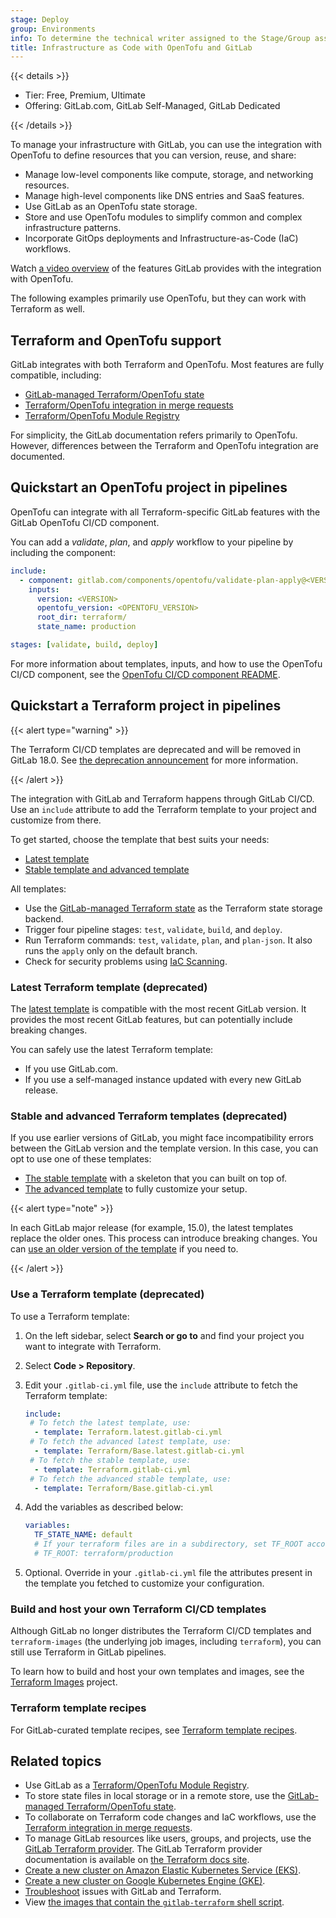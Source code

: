 ```yaml
---
stage: Deploy
group: Environments
info: To determine the technical writer assigned to the Stage/Group associated with this page, see https://handbook.gitlab.com/handbook/product/ux/technical-writing/#assignments
title: Infrastructure as Code with OpenTofu and GitLab
---
```


{{< details >}}

- Tier: Free, Premium, Ultimate
- Offering: GitLab.com, GitLab Self-Managed, GitLab Dedicated

{{< /details >}}

To manage your infrastructure with GitLab, you can use the integration with OpenTofu to define resources that you can version, reuse, and share:

- Manage low-level components like compute, storage, and networking resources.
- Manage high-level components like DNS entries and SaaS features.
- Use GitLab as an OpenTofu state storage.
- Store and use OpenTofu modules to simplify common and complex infrastructure patterns.
- Incorporate GitOps deployments and Infrastructure-as-Code (IaC) workflows.

<i class="fa fa-youtube-play youtube" aria-hidden="true"></i> Watch [a video overview](https://www.youtube.com/watch?v=iGXjUrkkzDI) of the features GitLab provides with the integration with OpenTofu.

The following examples primarily use OpenTofu, but they can work with Terraform as well.

## Terraform and OpenTofu support

GitLab integrates with both Terraform and OpenTofu.
Most features are fully compatible, including:

- [GitLab-managed Terraform/OpenTofu state](terraform_state.md)
- [Terraform/OpenTofu integration in merge requests](mr_integration.md)
- [Terraform/OpenTofu Module Registry](../../packages/terraform_module_registry/_index.md)

For simplicity, the GitLab documentation refers primarily to OpenTofu.
However, differences between the Terraform and OpenTofu integration
are documented.

## Quickstart an OpenTofu project in pipelines

OpenTofu can integrate with all Terraform-specific GitLab features with the
GitLab OpenTofu CI/CD component.

You can add a *validate*, *plan*, and *apply* workflow to your pipeline by including the component:

```yaml
include:
  - component: gitlab.com/components/opentofu/validate-plan-apply@<VERSION>
    inputs:
      version: <VERSION>
      opentofu_version: <OPENTOFU_VERSION>
      root_dir: terraform/
      state_name: production

stages: [validate, build, deploy]
```

For more information about templates, inputs, and how to use the OpenTofu CI/CD component, see the [OpenTofu CI/CD component README](https://gitlab.com/components/opentofu).

## Quickstart a Terraform project in pipelines

{{< alert type="warning" >}}

The Terraform CI/CD templates are deprecated and will be removed in GitLab 18.0.
See [the deprecation announcement](../../../update/deprecations.md#deprecate-terraform-cicd-templates) for more information.

{{< /alert >}}

The integration with GitLab and Terraform happens through GitLab CI/CD.
Use an `include` attribute to add the Terraform template to your project and
customize from there.

To get started, choose the template that best suits your needs:

- [Latest template](#latest-terraform-template-deprecated)
- [Stable template and advanced template](#stable-and-advanced-terraform-templates-deprecated)

All templates:

- Use the [GitLab-managed Terraform state](terraform_state.md) as the Terraform state storage backend.
- Trigger four pipeline stages: `test`, `validate`, `build`, and `deploy`.
- Run Terraform commands: `test`, `validate`, `plan`, and `plan-json`. It also runs the `apply` only on the default branch.
- Check for security problems using [IaC Scanning](../../application_security/iac_scanning/_index.md).

### Latest Terraform template (deprecated)

The [latest template](https://gitlab.com/gitlab-org/gitlab/-/blob/master/lib/gitlab/ci/templates/Terraform.latest.gitlab-ci.yml)
is compatible with the most recent GitLab version. It provides the most recent
GitLab features, but can potentially include breaking changes.

You can safely use the latest Terraform template:

- If you use GitLab.com.
- If you use a self-managed instance updated with every new GitLab release.

### Stable and advanced Terraform templates (deprecated)

If you use earlier versions of GitLab, you might face incompatibility errors
between the GitLab version and the template version. In this case, you can opt
to use one of these templates:

- [The stable template](https://gitlab.com/gitlab-org/gitlab/-/blob/master/lib/gitlab/ci/templates/Terraform.gitlab-ci.yml) with a skeleton that you can built on top of.
- [The advanced template](https://gitlab.com/gitlab-org/gitlab/-/blob/master/lib/gitlab/ci/templates/Terraform/Base.gitlab-ci.yml) to fully customize your setup.

{{< alert type="note" >}}

In each GitLab major release (for example, 15.0), the latest templates replace the older ones. This process can introduce breaking changes. You can [use an older version of the template](troubleshooting.md#use-an-older-version-of-the-template) if you need to.

{{< /alert >}}

### Use a Terraform template (deprecated)

To use a Terraform template:

1. On the left sidebar, select **Search or go to** and find your project you want to integrate with Terraform.
1. Select **Code > Repository**.
1. Edit your `.gitlab-ci.yml` file, use the `include` attribute to fetch the Terraform template:

   ```yaml
   include:
    # To fetch the latest template, use:
     - template: Terraform.latest.gitlab-ci.yml
    # To fetch the advanced latest template, use:
     - template: Terraform/Base.latest.gitlab-ci.yml
    # To fetch the stable template, use:
     - template: Terraform.gitlab-ci.yml
    # To fetch the advanced stable template, use:
     - template: Terraform/Base.gitlab-ci.yml
   ```

1. Add the variables as described below:

   ```yaml
   variables:
     TF_STATE_NAME: default
     # If your terraform files are in a subdirectory, set TF_ROOT accordingly. For example:
     # TF_ROOT: terraform/production
   ```

1. Optional. Override in your `.gitlab-ci.yml` file the attributes present
   in the template you fetched to customize your configuration.

### Build and host your own Terraform CI/CD templates

Although GitLab no longer distributes the Terraform CI/CD templates
and `terraform-images` (the underlying job images, including `terraform`),
you can still use Terraform in GitLab pipelines.

To learn how to build and host your own templates and images, see the [Terraform Images](https://gitlab.com/gitlab-org/terraform-images)
project.

### Terraform template recipes

For GitLab-curated template recipes, see [Terraform template recipes](terraform_template_recipes.md).

## Related topics

- Use GitLab as a [Terraform/OpenTofu Module Registry](../../packages/terraform_module_registry/_index.md).
- To store state files in local storage or in a remote store, use the [GitLab-managed Terraform/OpenTofu state](terraform_state.md).
- To collaborate on Terraform code changes and IaC workflows, use the
  [Terraform integration in merge requests](mr_integration.md).
- To manage GitLab resources like users, groups, and projects, use the
  [GitLab Terraform provider](https://gitlab.com/gitlab-org/terraform-provider-gitlab).
  The GitLab Terraform provider documentation is available on [the Terraform docs site](https://registry.terraform.io/providers/gitlabhq/gitlab/latest/docs).
- [Create a new cluster on Amazon Elastic Kubernetes Service (EKS)](../clusters/connect/new_eks_cluster.md).
- [Create a new cluster on Google Kubernetes Engine (GKE)](../clusters/connect/new_gke_cluster.md).
- [Troubleshoot](troubleshooting.md) issues with GitLab and Terraform.
- View [the images that contain the `gitlab-terraform` shell script](https://gitlab.com/gitlab-org/terraform-images).
